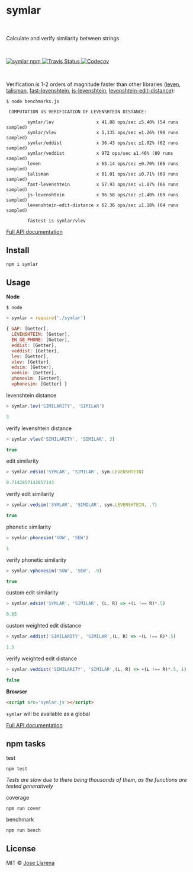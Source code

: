
<h1>symlar</h1><br/>
<p >Calculate and verify similarity between strings</p><br/>

<p>
<a href="https://www.npmjs.com/package/symlar">
<img alt="symlar npm" src="https://img.shields.io/npm/v/npm.svg">
</a>

<a href="https://travis-ci.org/JoseLlarena/symlarjs">
<img alt="Travis Status" src="https://travis-ci.org/JoseLlarena/symlarjs.svg?branch=master">
</a>

<a href="https://codecov.io/gh/JoseLlarena/symlarjs">
  <img src="https://codecov.io/gh/JoseLlarena/symlarjs/branch/master/graph/badge.svg" alt="Codecov" />
</a>
<p><br/>



Verification is 1-2 orders of magnitude faster than other libraries ([leven](https://github.com/sindresorhus/leven), [talisman](https://github.com/Yomguithereal/talisman), [fast-levenshtein](https://github.com/hiddentao/fast-levenshtein), [js-levenshtein](https://github.com/gustf/js-levenshtein), [levenshtein-edit-distance](https://github.com/wooorm/levenshtein-edit-distance)):
```shell
$ node benchmarks.js

 COMPUTATION VS VERIFICATION OF LEVENSHTEIN DISTANCE:

        symlar/lev                x 41.88 ops/sec ±5.40% (54 runs sampled)
        symlar/vlev               x 1,135 ops/sec ±1.26% (90 runs sampled)
        symlar/eddist             x 36.43 ops/sec ±1.02% (62 runs sampled)
        symlar/veddist            x 972 ops/sec ±1.46% (89 runs sampled)
        leven                     x 65.14 ops/sec ±0.70% (66 runs sampled)
        talisman                  x 81.01 ops/sec ±0.71% (69 runs sampled)
        fast-levenshtein          x 57.93 ops/sec ±1.07% (66 runs sampled)
        js-levenshtein            x 96.58 ops/sec ±1.40% (69 runs sampled)
        levenshtein-edit-distance x 62.36 ops/sec ±1.18% (64 runs sampled)

        fastest is symlar/vlev
```





[Full API documentation](https://josellarena.github.io/symlarjs/global.html)


## Install

```js
npm i symlar
```

## Usage

__Node__

```shell
$ node
```
```js
> symlar = require('./symlar')

{ GAP: [Getter],
  LEVENSHTEIN: [Getter],
  EN_GB_PHONE: [Getter],
  eddist: [Getter],
  veddist: [Getter],
  lev: [Getter],
  vlev: [Getter],
  edsim: [Getter],
  vedsim: [Getter],
  phonesim: [Getter],
  vphonesim: [Getter] }
```



levenshtein distance

```js
> symlar.lev('SIMILARITY', 'SIMILAR')

3
```

verify levenshtein distance

```js
> symlar.vlev('SIMILARITY', 'SIMILAR', 3)

true
```

edit similarity

```js
> symlar.edsim('SYMLAR', 'SIMILAR', sym.LEVENSHTEIN)

0.7142857142857143
```

verify edit similarity

```js
> symlar.vedsim('SYMLAR', 'SIMILAR', sym.LEVENSHTEIN, .7)

true
```
 
phonetic similarity

```js
> symlar.phonesim('SOW', 'SEW')

1
```

verify phonetic similarity
```js
> symlar.vphonesim('SOW', 'SEW', .9)

true
```

custom edit similarity

```js
> symlar.edsim('SYMLAR', 'SIMILAR', (L, R) => +(L !== R)*.5)

0.85
```

custom weighted edit distance

```js
> symlar.eddist('SIMILARITY', 'SIMILAR',(L, R) => +(L !== R)*.5)

1.5
```

verify weighted edit distance

```js
> symlar.veddist('SIMILARITY', 'SIMILAR',(L, R) => +(L !== R)*.5, 1)

false
```

__Browser__

```html
<script src='symlar.js'></script>
```
`symlar` will be available as a global


[Full API documentation](https://josellarena.github.io/symlarjs/global.html)

## npm tasks

test
```shell
npm test
```
_Tests are slow due to there being thousands of them, as the functions are tested generatively_

coverage
```shell
npm run cover
```

benchmark
```shell
npm run bench
```

## License

MIT © [Jose Llarena](https://www.npmjs.com/~josellarena)